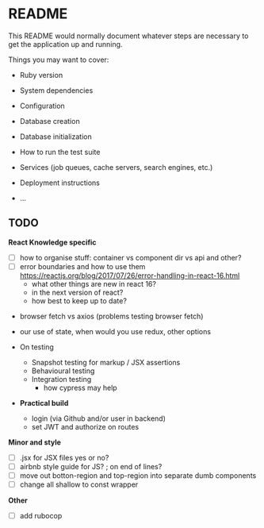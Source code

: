 # README

This README would normally document whatever steps are necessary to get the
application up and running.

Things you may want to cover:

* Ruby version

* System dependencies

* Configuration

* Database creation

* Database initialization

* How to run the test suite

* Services (job queues, cache servers, search engines, etc.)

* Deployment instructions

* ...


## TODO

**React Knowledge specific**

- [ ] how to organise stuff: container vs component dir vs api and other?
- [ ] error boundaries and how to use them https://reactjs.org/blog/2017/07/26/error-handling-in-react-16.html
    - what other things are new in react 16?
    - in the next version of react?
    - how best to keep up to date?
- browser fetch vs axios (problems testing browser fetch)
- our use of state, when would you use redux, other options
    
- On testing
    - Snapshot testing for markup / JSX assertions
    - Behavioural testing
    - Integration testing
        - how cypress may help

- **Practical build**
    - login (via Github and/or user in backend)
    - set JWT and authorize on routes

**Minor and style**

- [ ] .jsx for JSX files yes or no?
- [ ] airbnb style guide for JS? ; on end of lines?
- [ ] move out botton-region and top-region into separate dumb components
- [ ] change all shallow to const wrapper

**Other**

- [ ] add rubocop
